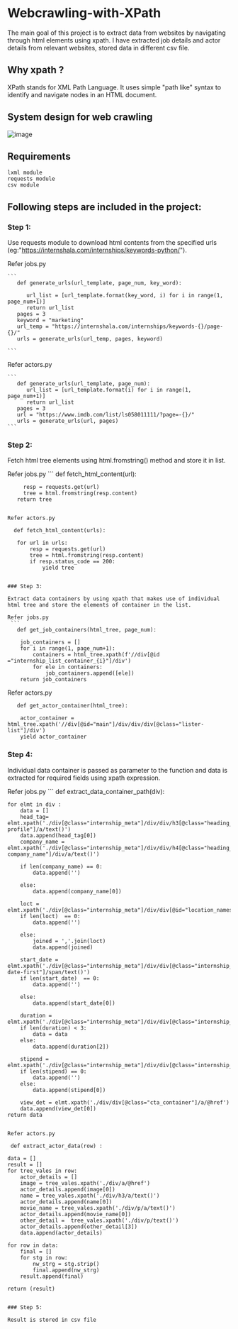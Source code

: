 # Webcrawling-with-XPath

The main goal of this project is to extract data from websites by navigating through html elements using xpath. I have extracted job details and actor details from relevant websites, stored data in different csv file.

## Why xpath ?
   XPath stands for XML Path Language. It uses simple "path like" syntax to identify and navigate nodes in an HTML document.
   
## System design for web crawling

![image](https://user-images.githubusercontent.com/115713117/223017250-466d60be-bca6-4690-9dcb-9d364ffbee00.png)

## Requirements
    lxml module
    requests module
    csv module

## Following steps are included in the project:

### Step 1:

Use requests module to download html contents from the specified urls (eg:"https://internshala.com/internships/keywords-python/").

Refer jobs.py

    ```
       def generate_urls(url_template, page_num, key_word):

          url_list = [url_template.format(key_word, i) for i in range(1, page_num+1)]
          return url_list
       pages = 3
       keyword = "marketing"
       url_temp = "https://internshala.com/internships/keywords-{}/page-{}/"
       urls = generate_urls(url_temp, pages, keyword)
    
    ```
Refer actors.py

    ```
       def generate_urls(url_template, page_num):
          url_list = [url_template.format(i) for i in range(1, page_num+1)]
          return url_list
       pages = 3
       url = "https://www.imdb.com/list/ls058011111/?page=-{}/"
       urls = generate_urls(url, pages)
    ```

### Step 2:

Fetch html tree elements using html.fromstring() method and store it in list.

Refer jobs.py
    ```
       def fetch_html_content(url):

         resp = requests.get(url)
         tree = html.fromstring(resp.content)
       return tree
   ```
   
 Refer actors.py
   ```
      def fetch_html_content(urls):

       for url in urls:
           resp = requests.get(url)
           tree = html.fromstring(resp.content)
           if resp.status_code == 200:
               yield tree
   
   ```

### Step 3:

Extract data containers by using xpath that makes use of individual html tree and store the elements of container in the list.

Refer jobs.py
    ```
      def get_job_containers(html_tree, page_num):

       job_containers = []
       for i in range(1, page_num+1):
           containers = html_tree.xpath(f'//div[@id ="internship_list_container_{i}"]/div')
           for ele in containers:
               job_containers.append([ele])
       return job_containers

   ```
   
 Refer actors.py
   ```
      def get_actor_container(html_tree):

       actor_container = html_tree.xpath('//div[@id="main"]/div/div/div[@class="lister-list"]/div')
       yield actor_container

   ```

### Step 4:

Individual data container is passed as parameter to the function and data is extracted for required fields using xpath expression.

Refer jobs.py
    ```
      def extract_data_container_path(div):

    for elmt in div :
        data = []
        head_tag=  elmt.xpath('./div[@class="internship_meta"]/div/div/h3[@class="heading_4_5 profile"]/a/text()')
        data.append(head_tag[0])
        company_name = elmt.xpath('./div[@class="internship_meta"]/div/div/h4[@class="heading_6 company_name"]/div/a/text()')

        if len(company_name) == 0:
            data.append('')

        else:
            data.append(company_name[0])

        loct = elmt.xpath('./div[@class="internship_meta"]/div/div[@id="location_names"]/span/a/text()')
        if len(loct)  == 0:
            data.append('')

        else:
            joined = ','.join(loct)
            data.append(joined)

        start_date = elmt.xpath('./div[@class="internship_meta"]/div/div[@class="internship_other_details_container"]/div/div/div[@id="start-date-first"]/span/text()')
        if len(start_date)  == 0:
            data.append('')

        else:
            data.append(start_date[0])

        duration = elmt.xpath('./div[@class="internship_meta"]/div/div[@class="internship_other_details_container"]/div/div/div[@class="item_body"]/text()')
        if len(duration) < 3:
            data = data
        else:
            data.append(duration[2])

        stipend =              elmt.xpath('./div[@class="internship_meta"]/div/div[@class="internship_other_details_container"]/div[@class="other_detail_item_row"]/div/div/span[@class="stipend"]/text()')
        if len(stipend) == 0:
            data.append('')
        else:
            data.append(stipend[0])

        view_det = elmt.xpath('./div/div[@class="cta_container"]/a/@href')
        data.append(view_det[0])
    return data

   ```
   
Refer actors.py
   ```
     def extract_actor_data(row) :

    data = []
    result = []
    for tree_vales in row:
        actor_details = []
        image = tree_vales.xpath('./div/a/@href')
        actor_details.append(image[0])
        name = tree_vales.xpath('./div/h3/a/text()')
        actor_details.append(name[0])
        movie_name = tree_vales.xpath('./div/p/a/text()')
        actor_details.append(movie_name[0])
        other_detail =  tree_vales.xpath('./div/p/text()')
        actor_details.append(other_detail[3])
        data.append(actor_details)

    for row in data:
        final = []
        for stg in row:
            nw_strg = stg.strip()
            final.append(nw_strg)
        result.append(final)

    return (result)
   ```

### Step 5:

Result is stored in csv file








